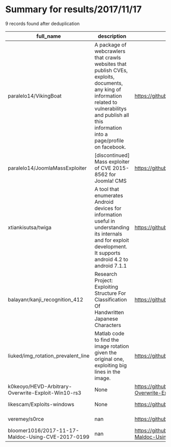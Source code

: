 
# Summary for results/2017/11/17
    
9 records found after deduplication

| full_name | description | html_url | matched_list | matched_count | pushed_at | size | stargazers_count | language | forks_count |
|----------------------------------------------------|-----------------------------------------------------------------------------------------------------------------------------------------------------------------------------------------------------------|-----------------------------------------------------------------------|----------------|-----------------|---------------------------|--------|--------------------|------------|---------------|
| paralelo14/VikingBoat | A package of webcrawlers that crawls websites that publish CVEs, exploits, documents, any king of information related to vulnerabilitys and publish all this information into a page/profile on facebook. | https://github.com/paralelo14/VikingBoat | ['exploit'] | 1 | 2017-11-17 02:04:11+00:00 | 6 | 8 | Python | 5 |
| paralelo14/JoomlaMassExploiter | [discontinued] Mass exploiter of CVE 2015-8562 for Joomla! CMS | https://github.com/paralelo14/JoomlaMassExploiter | ['exploit'] | 1 | 2017-11-17 02:05:12+00:00 | 11 | 23 | Python | 21 |
| xtiankisutsa/twiga | A tool that enumerates Android devices for information useful in understanding its internals and for exploit development. It supports android 4.2 to android 7.1.1 | https://github.com/xtiankisutsa/twiga | ['exploit'] | 1 | 2017-11-17 15:41:44+00:00 | 34 | 46 | Shell | 8 |
| balayanr/kanji_recognition_412 | Research Project: Exploiting Structure For Classification Of Handwritten Japanese Characters | https://github.com/balayanr/kanji_recognition_412 | ['exploit'] | 1 | 2017-11-17 04:40:53+00:00 | 729 | 1 | Python | 0 |
| liuked/img_rotation_prevalent_line | Matlab code to find the image rotation given the original one, exploiting big lines in the image. | https://github.com/liuked/img_rotation_prevalent_line | ['exploit'] | 1 | 2017-11-17 00:21:31+00:00 | 0 | 0 | | 0 |
| k0keoyo/HEVD-Arbitrary-Overwrite-Exploit-Win10-rs3 | None | https://github.com/k0keoyo/HEVD-Arbitrary-Overwrite-Exploit-Win10-rs3 | ['exploit'] | 1 | 2017-11-17 05:09:46+00:00 | 22229 | 31 | C++ | 18 |
| likescam/Exploits-windows | None | https://github.com/likescam/Exploits-windows | ['exploit'] | 1 | 2017-11-17 06:32:42+00:00 | 1045 | 3 | PowerShell | 7 |
| veremey/s0rce | nan | https://github.com/veremey/s0rce | ['rce'] | 1 | 2017-11-17 10:09:21+00:00 | 190 | 0 | HTML | 0 |
| bloomer1016/2017-11-17-Maldoc-Using-CVE-2017-0199 | nan | https://github.com/bloomer1016/2017-11-17-Maldoc-Using-CVE-2017-0199 | ['cve-2'] | 1 | 2017-11-17 20:00:42+00:00 | 806 | 2 | nan | 3 |
